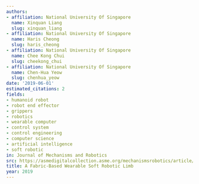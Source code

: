 ```yaml
---
authors:
- affiliation: National University Of Singapore
  name: Xinquan Liang
  slug: xinquan_liang
- affiliation: National University Of Singapore
  name: Haris Cheong
  slug: haris_cheong
- affiliation: National University Of Singapore
  name: Chee Kong Chui
  slug: cheekong_chui
- affiliation: National University Of Singapore
  name: Chen-Hua Yeow
  slug: chenhua_yeow
date: '2019-06-01'
estimated_citations: 2
fields:
- humanoid robot
- robot end effector
- grippers
- robotics
- wearable computer
- control system
- control engineering
- computer science
- artificial intelligence
- soft robotic
in: Journal of Mechanisms and Robotics
src: https://asmedigitalcollection.asme.org/mechanismsrobotics/article/11/3/031003/727687/A-Fabric-Based-Wearable-Soft-Robotic-Limb
title: A Fabric-Based Wearable Soft Robotic Limb
year: 2019
---
```

